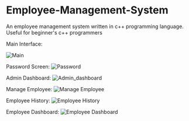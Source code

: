 # Employee-Management-System
An employee management system written in c++ programming language. Useful for beginner's c++ programmers

Main Interface:

![Main](https://user-images.githubusercontent.com/68277072/183281477-74a4628c-a3e4-49cf-85eb-537dd0e26269.png)


Password Screen:
![Password](https://user-images.githubusercontent.com/68277072/183281488-65754982-e96f-463d-a176-7207dac31574.png)


Admin Dashboard:
![Admin_dashboard](https://user-images.githubusercontent.com/68277072/183281501-cf38d7b5-0290-44e9-b1dd-796b044b0293.png)

Manage Employee:
![Manage Employee](https://user-images.githubusercontent.com/68277072/183281508-b66cecae-8c28-48d6-b8de-7d0bc29de003.png)


Employee History:
![Employee History](https://user-images.githubusercontent.com/68277072/183281523-ea64f674-eace-4a40-af94-198f1288bc7a.png)

Employee Dashboard:
![Employee Dashboard](https://user-images.githubusercontent.com/68277072/183281547-64f9d372-572e-48ee-875f-a6a7e2efcd36.png)
